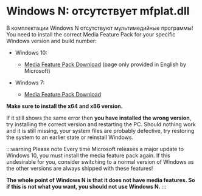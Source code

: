 # Windows N: отсутствует mfplat.dll

В комплектации Windows N отсутствуют мультимедийные программы! You need to install the correct Media Feature Pack for your specific Windows version and build number:

* Windows 10:
  * [Media Feature Pack Download](https://www.microsoft.com/en-us/software-download/mediafeaturepack) (page only provided in English by Microsoft)

* Windows 7:
  * [Media Feature Pack Download](https://www.microsoft.com/download/details.aspx?id=16546)

**Make sure to install the x64 and x86 version.**

If it still shows the same error then **you have installed the wrong version**, try installing the correct version and restarting the PC. Should nothing work and it is still missing, your system files are probably defective, try restoring the system to an earlier state or reinstall Windows.

:::warning Please note Every time Microsoft releases a major update to Windows 10, you must install the media feature pack again. If this undesirable for you, consider switching to a normal version of Windows as the other versions are always shipped with these features!

**The whole point of Windows N is that it does not have media features. So if this is not what you want, you should not use Windows N.** :::